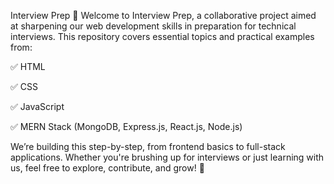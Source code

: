 Interview Prep 💼
Welcome to Interview Prep, a collaborative project aimed at sharpening our web development skills in preparation for technical interviews. This repository covers essential topics and practical examples from:

✅ HTML

✅ CSS

✅ JavaScript

✅ MERN Stack (MongoDB, Express.js, React.js, Node.js)

We’re building this step-by-step, from frontend basics to full-stack applications. Whether you're brushing up for interviews or just learning with us, feel free to explore, contribute, and grow! 🚀
